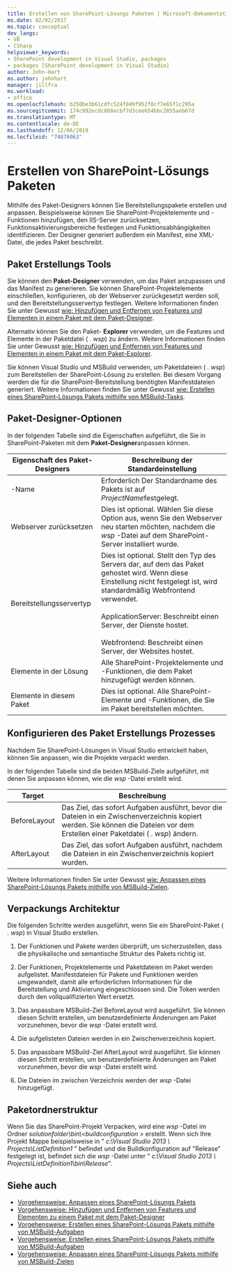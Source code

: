 ```yaml
---
title: Erstellen von SharePoint-Lösungs Paketen | Microsoft-Dokumentation
ms.date: 02/02/2017
ms.topic: conceptual
dev_langs:
- VB
- CSharp
helpviewer_keywords:
- SharePoint development in Visual Studio, packages
- packages [SharePoint development in Visual Studio]
author: John-Hart
ms.author: johnhart
manager: jillfra
ms.workload:
- office
ms.openlocfilehash: b250be3b61cdfc524f049f952f0cf7e65f1c295a
ms.sourcegitcommit: 174c992ecdc868ecbf7d3cee654bbc2855aeb67d
ms.translationtype: MT
ms.contentlocale: de-DE
ms.lasthandoff: 12/06/2019
ms.locfileid: "74876063"
---
```

# <a name="create-sharepoint-solution-packages"></a>Erstellen von SharePoint-Lösungs Paketen
  Mithilfe des Paket-Designers können Sie Bereitstellungspakete erstellen und anpassen. Beispielsweise können Sie SharePoint-Projektelemente und -Funktionen hinzufügen, den IIS-Server zurücksetzen, Funktionsaktivierungsbereiche festlegen und Funktionsabhängigkeiten identifizieren. Der Designer generiert außerdem ein Manifest, eine XML-Datei, die jedes Paket beschreibt.

## <a name="packaging-tools"></a>Paket Erstellungs Tools
 Sie können den **Paket-Designer** verwenden, um das Paket anzupassen und das Manifest zu generieren. Sie können SharePoint-Projektelemente einschließen, konfigurieren, ob der Webserver zurückgesetzt werden soll, und den Bereitstellungsservertyp festlegen. Weitere Informationen finden Sie unter Gewusst [wie: Hinzufügen und Entfernen von Features und Elementen in einem Paket mit dem Paket-Designer](../sharepoint/how-to-add-and-remove-features-and-items-to-a-package-by-using-the-package-designer.md).

 Alternativ können Sie den Paket- **Explorer** verwenden, um die Features und Elemente in der Paketdatei ( *. wsp*) zu ändern. Weitere Informationen finden Sie unter Gewusst [wie: Hinzufügen und Entfernen von Features und Elementen in einem Paket mit dem Paket-Explorer](../sharepoint/how-to-add-and-remove-features-and-items-to-a-package-by-using-the-packaging-explorer.md).

 Sie können Visual Studio und MSBuild verwenden, um Paketdateien ( *. wsp*) zum Bereitstellen der SharePoint-Lösung zu erstellen. Bei diesem Vorgang werden die für die SharePoint-Bereitstellung benötigten Manifestdateien generiert. Weitere Informationen finden Sie unter Gewusst [wie: Erstellen eines SharePoint-Lösungs Pakets mithilfe von MSBuild-Tasks](../sharepoint/how-to-create-a-sharepoint-solution-package-by-using-msbuild-tasks.md).

## <a name="package-designer-options"></a>Paket-Designer-Optionen
 In der folgenden Tabelle sind die Eigenschaften aufgeführt, die Sie in SharePoint-Paketen mit dem **Paket-Designer**anpassen können.

|Eigenschaft des Paket-Designers|Beschreibung der Standardeinstellung|
|-------------------------------|------------------------------------|
|-Name|Erforderlich Der Standardname des Pakets ist auf *ProjectName*festgelegt.|
|Webserver zurücksetzen|Dies ist optional. Wählen Sie diese Option aus, wenn Sie den Webserver neu starten möchten, nachdem die *wsp* -Datei auf dem SharePoint-Server installiert wurde.|
|Bereitstellungsservertyp|Dies ist optional. Stellt den Typ des Servers dar, auf dem das Paket gehostet wird. Wenn diese Einstellung nicht festgelegt ist, wird standardmäßig Webfrontend verwendet.<br /><br /> ApplicationServer: Beschreibt einen Server, der Dienste hostet.<br /><br /> Webfrontend: Beschreibt einen Server, der Websites hostet.|
|Elemente in der Lösung|Alle SharePoint-Projektelemente und -Funktionen, die dem Paket hinzugefügt werden können.|
|Elemente in diesem Paket|Dies ist optional. Alle SharePoint-Elemente und -Funktionen, die Sie im Paket bereitstellen möchten.|

## <a name="configure-the-packaging-process"></a>Konfigurieren des Paket Erstellungs Prozesses
 Nachdem Sie SharePoint-Lösungen in Visual Studio entwickelt haben, können Sie anpassen, wie die Projekte verpackt werden.

 In der folgenden Tabelle sind die beiden MSBuild-Ziele aufgeführt, mit denen Sie anpassen können, wie die *wsp* -Datei erstellt wird.

|Target|Beschreibung|
|------------|-----------------|
|BeforeLayout|Das Ziel, das sofort Aufgaben ausführt, bevor die Dateien in ein Zwischenverzeichnis kopiert werden. Sie können die Dateien vor dem Erstellen einer Paketdatei ( *. wsp*) ändern.|
|AfterLayout|Das Ziel, das sofort Aufgaben ausführt, nachdem die Dateien in ein Zwischenverzeichnis kopiert wurden.|

 Weitere Informationen finden Sie unter Gewusst [wie: Anpassen eines SharePoint-Lösungs Pakets mithilfe von MSBuild-Zielen](../sharepoint/how-to-customize-a-sharepoint-solution-package-by-using-msbuild-targets.md).

## <a name="packaging-architecture"></a>Verpackungs Architektur
 Die folgenden Schritte werden ausgeführt, wenn Sie ein SharePoint-Paket ( *. wsp*) in Visual Studio erstellen.

1. Der Funktionen und Pakete werden überprüft, um sicherzustellen, dass die physikalische und semantische Struktur des Pakets richtig ist.

2. Der Funktionen, Projektelemente und Paketdateien im Paket werden aufgelistet. Manifestdateien für Pakete und Funktionen werden umgewandelt, damit alle erforderlichen Informationen für die Bereitstellung und Aktivierung eingeschlossen sind. Die Token werden durch den vollqualifizierten Wert ersetzt.

3. Das anpassbare MSBuild-Ziel BeforeLayout wird ausgeführt. Sie können diesen Schritt erstellen, um benutzerdefinierte Änderungen am Paket vorzunehmen, bevor die *wsp* -Datei erstellt wird.

4. Die aufgelisteten Dateien werden in ein Zwischenverzeichnis kopiert.

5. Das anpassbare MSBuild-Ziel AfterLayout wird ausgeführt. Sie können diesen Schritt erstellen, um benutzerdefinierte Änderungen am Paket vorzunehmen, bevor die *wsp* -Datei erstellt wird.

6. Die Dateien im zwischen Verzeichnis werden der *wsp* -Datei hinzugefügt.

## <a name="package-folder-structure"></a>Paketordnerstruktur
 Wenn Sie das SharePoint-Projekt Verpacken, wird eine *wsp* -Datei im Ordner *solutionfolder\bin\\\<buildconfiguration >* erstellt. Wenn sich Ihre Projekt Mappe beispielsweise in " *c:\Visual Studio 2013 \ Projects\ListDefinition1* " befindet und die Buildkonfiguration auf "Release" festgelegt ist, befindet sich die *wsp* -Datei unter " *c:\Visual Studio 2013 \ Projects\ListDefinition1\bin\Release*".

## <a name="see-also"></a>Siehe auch
- [Vorgehensweise: Anpassen eines SharePoint-Lösungs Pakets](../sharepoint/how-to-customize-a-sharepoint-solution-package.md)
- [Vorgehensweise: Hinzufügen und Entfernen von Features und Elementen zu einem Paket mit dem Paket-Designer](../sharepoint/how-to-add-and-remove-features-and-items-to-a-package-by-using-the-package-designer.md)
- [Vorgehensweise: Erstellen eines SharePoint-Lösungs Pakets mithilfe von MSBuild-Aufgaben](../sharepoint/how-to-create-a-sharepoint-solution-package-by-using-msbuild-tasks.md)
- [Vorgehensweise: Erstellen eines SharePoint-Lösungs Pakets mithilfe von MSBuild-Aufgaben](../sharepoint/how-to-create-a-sharepoint-solution-package-by-using-msbuild-tasks.md)
- [Vorgehensweise: Anpassen eines SharePoint-Lösungs Pakets mithilfe von MSBuild-Zielen](../sharepoint/how-to-customize-a-sharepoint-solution-package-by-using-msbuild-targets.md)
